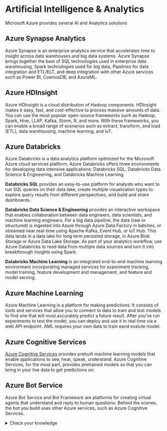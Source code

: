 # Artificial Intelligence & Analytics

Microsoft Azure provides several AI and Analytics solutions

## Azure Synapse Analytics

Azure Synapse is an enterprise analytics service that accelerates time to insight across data warehouses and big data systems. Azure Synapse brings together the best of SQL technologies used in enterprise data warehousing, Spark technologies used for big data, Pipelines for data integration and ETL/ELT, and deep integration with other Azure services such as Power BI, CosmosDB, and AzureML.

## Azure HDInsight

Azure HDInsight is a cloud distribution of Hadoop components. HDInsight makes it easy, fast, and cost-effective to process massive amounts of data. You can use the most popular open-source frameworks such as Hadoop, Spark, Hive, LLAP, Kafka, Storm, R, and more. With these frameworks, you can enable a broad range of scenarios such as extract, transform, and load (ETL), data warehousing, machine learning, and IoT.

## Azure Databricks

Azure Databricks is a data analytics platform optimized for the Microsoft Azure cloud services platform. Azure Databricks offers three environments for developing data intensive applications: Databricks SQL, Databricks Data Science & Engineering, and Databricks Machine Learning.

**Databricks SQL** provides an easy-to-use platform for analysts who want to run SQL queries on their data lake, create multiple visualization types to explore query results from different perspectives, and build and share dashboards.

**Databricks Data Science & Engineering** provides an interactive workspace that enables collaboration between data engineers, data scientists, and machine learning engineers. For a big data pipeline, the data (raw or structured) is ingested into Azure through Azure Data Factory in batches, or streamed near real-time using Apache Kafka, Event Hub, or IoT Hub. This data lands in a data lake for long term persisted storage, in Azure Blob Storage or Azure Data Lake Storage. As part of your analytics workflow, use Azure Databricks to read data from multiple data sources and turn it into breakthrough insights using Spark.

**Databricks Machine Learning** is an integrated end-to-end machine learning environment incorporating managed services for experiment tracking, model training, feature development and management, and feature and model serving.

## Azure Machine Learning

Azure Machine Learning is a platform for making predictions. It consists of tools and services that allow you to connect to data to train and test models to find one that will most accurately predict a future result. After you've run experiments to test the model, you can deploy and use it in real time via a web API endpoint. AML requires your own data to train eand evalute model.

## Azure Cognitive Services

[Azure Cognitive Services](https://docs.microsoft.com/en-us/azure/cognitive-services/what-are-cognitive-services) provides prebuilt machine learning models that enable applications to see, hear, speak, understand. Azure Cognitive Services, for the most part, provides pretrained models so that you can bring in your live data to get predictions on.

## Azure Bot Service

Azure Bot Service and Bot Framework are platforms for creating virtual agents that understand and reply to human questions. Behind the scenes, the bot you build uses other Azure services, such as Azure Cognitive Services.

<details>
  <summary> Check your knowledge </summary>
1. You need to predict future behavior based on previous actions. Which product option should you select as a candidate?

- **Azure Machine Learning**
- Azure Bot Service
- Azure Cognitive Services

*Azure Machine Learning enables you to build models to predict the likelihood of a future result. It should not be eliminated as a candidate.*
2. You need to create a human-computer interface that uses natural language to answer customer questions. Which product option should you select as a candidate?

- Azure Machine Learning
- Azure Cognitive Services
- **Azure Bot Service**

*Azure Bot Service creates virtual agent solutions that utilize natural language. It should not be eliminated as a candidate.*
3. You need to identify the content of product images to automatically create alt tags for images formatted properly. Which product option is the best candidate?

- Azure Machine Learning
- **Azure Cognitive Services**
- Azure Bot Service

*Azure Cognitive Services includes Vision services that can identify the content of an image. Azure Cognitive Services is the best candidate.*
</details>
